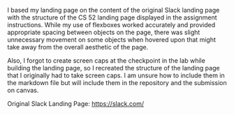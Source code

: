 I based my landing page on the content of the original Slack landing page with the structure of the CS 52 landing page displayed in the assignment instructions. While my use of flexboxes worked accurately and provided appropriate spacing between objects on the page, there was slight unnecessary movement on some objects when hovered upon that might take away from the overall aesthetic of the page.

Also, I forgot to create screen caps at the checkpoint in the lab while building the landing page, so I recreated the structure of the landing page that I originally had to take screen caps. I am unsure how to include them in the markdown file but will include them in the repository and the submission on canvas.

Original Slack Landing Page:
https://slack.com/
